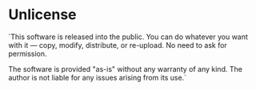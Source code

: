 # Unlicense

`This software is released into the public. You can do whatever you want with it — copy, modify, distribute, or re-upload. No need to ask for permission.

The software is provided "as-is" without any warranty of any kind. The author is not liable for any issues arising from its use.`
